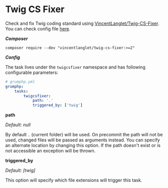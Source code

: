 #  Twig CS Fixer

Check and fix Twig coding standard using [VincentLanglet/Twig-CS-Fixer](https://github.com/VincentLanglet/Twig-CS-Fixer).
You can check config file [here](https://github.com/VincentLanglet/Twig-CS-Fixer/blob/main/docs/configuration.md).

***Composer***

```
composer require --dev "vincentlanglet/twig-cs-fixer:>=2"
```

***Config***

The task lives under the `twigcsfixer` namespace and has following configurable parameters:

```yaml
# grumphp.yml
grumphp:
    tasks:
        twigcsfixer:
            path: '.'
            triggered_by: ['twig']
```

**path**

*Default: null*

By default `.` (current folder) will be used.
On precommit the path will not be used, changed files will be passed as arguments instead.
You can specify an alternate location by changing this option. If the path doesn't exist or is not accessible an exception will be thrown.

**triggered_by**

*Default: [twig]*

This option will specify which file extensions will trigger this task.
